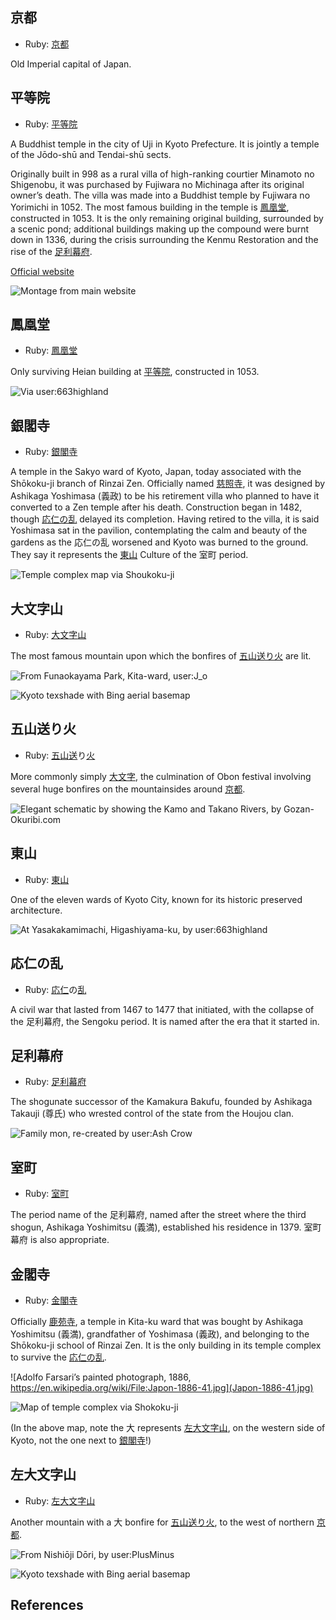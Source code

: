 ## 京都

- Ruby: [京](きょう)[都](と)

Old Imperial capital of Japan.

## 平等院

- Ruby: [平](びょう)[等](どう)[院](いん)

A Buddhist temple in the city of Uji in Kyoto Prefecture. It is jointly a temple of the Jōdo-shū and Tendai-shū sects.

Originally built in 998 as a rural villa of high-ranking courtier Minamoto no Shigenobu, it was purchased by Fujiwara no Michinaga after its original owner’s death. The villa was made into a Buddhist temple by Fujiwara no Yorimichi in 1052. The most famous building in the temple is [鳳凰堂](#鳳凰堂), constructed in 1053. It is the only remaining original building, surrounded by a scenic pond; additional buildings making up the compound were burnt down in 1336, during the crisis surrounding the Kenmu Restoration and the rise of the [足利幕府](#足利幕府).

[Official website](http://www.byodoin.or.jp/en/index.html)

![Montage from [main website](http://www.byodoin.or.jp/en/)](byoudouin-montage.jpg)

## 鳳凰堂

- Ruby: [鳳](ほう)[凰](おう)[堂](どう)

Only surviving Heian building at [平等院](#平等院), constructed in 1053.

![Via [user:663highland](https://en.wikipedia.org/wiki/File:Byodo-in_in_Uji.jpg)](Byodo-in_in_Uji.jpg)

## 銀閣寺

- Ruby: [銀](ぎん)[閣](かく)[寺](じ)

A temple in the Sakyo ward of Kyoto, Japan, today associated with the Shōkoku-ji branch of Rinzai Zen. Officially named [慈](じ)[照](しょう)[寺](じ), it was designed by Ashikaga Yoshimasa (義政) to be his retirement villa who planned to have it converted to a Zen temple after his death. Construction began in 1482, though [応仁の乱](#応仁の乱) delayed its completion. Having retired to the villa, it is said Yoshimasa sat in the pavilion, contemplating the calm and beauty of the gardens as the 応仁の乱 worsened and Kyoto was burned to the ground. They say it represents the [東山](#東山) Culture of the 室町 period.

![Temple complex map via [Shoukoku-ji](http://www.shokoku-ji.jp/g_sanpai.html)](shoukokuji-gin.png)

## 大文字山

- Ruby: [大](だい)[文](もん)[字](じ)[山](やま)

The most famous mountain upon which the bonfires of [五山送り火](#五山送り火) are lit.

![From Funaokayama Park, Kita-ward, [user:J_o](https://commons.wikimedia.org/wiki/File:Gozanokuribi_Daimonji2.jpg)](Gozanokuribi_Daimonji2.jpg)

![Kyoto [texshade][Kyoto texshade] with Bing aerial basemap](kyoto-texshade.png)

## 五山送り火

- Ruby: [五](ご)[山](ざん)[送](おく)り[火](び)

More commonly simply [大文字](#大文字), the culmination of Obon festival involving several huge bonfires on the mountainsides around [京都](#京都).

![Elegant schematic by showing the Kamo and Takano Rivers, by [Gozan-Okuribi.com](http://gozan-okuribi.com)](gozantop.gif)

## 東山

- Ruby: [東](ひがし)[山](やま)

One of the eleven wards of Kyoto City, known for its historic preserved architecture.

![At Yasakakamimachi, Higashiyama-ku, by [user:663highland](https://commons.wikimedia.org/wiki/File:150124_At_Yasakakamimachi_Kyoto_Japan01n.jpg)](At_Yasakakamimachi_Kyoto_Japan01n.jpg)

## 応仁の乱

- Ruby: [応](おお)[仁](にん)の[乱](らん)

A civil war that lasted from 1467 to 1477 that initiated, with the collapse of the 足利幕府, the Sengoku period. It is named after the era that it started in.
 
## 足利幕府

- Ruby: [足](あし)[利](かが)[幕](ばく)[府](ふ)

The shogunate successor of the Kamakura Bakufu, founded by Ashikaga Takauji (尊氏) who wrested control of the state from the Houjou clan.

![Family mon, re-created by [user:Ash Crow](https://commons.wikimedia.org/wiki/File:Ashikaga_mon.svg)](Ashikaga_mon.svg)

## 室町

- Ruby: [室](むろ)[町](まち)

The period name of the 足利幕府, named after the street where the third shogun, Ashikaga Yoshimitsu (義満), established his residence in 1379. 室町幕府 is also appropriate.

## 金閣寺

- Ruby: [金](きん)[閣](かく)[寺](じ)

Officially [鹿](ろく)[苑](おん)[寺](じ),  a temple in Kita-ku ward that was bought by Ashikaga Yoshimitsu (義満), grandfather of Yoshimasa (義政), and belonging to the Shōkoku-ji school of Rinzai Zen. It is the only building in its temple complex to survive the [応仁の乱](#応仁の乱).

![Adolfo Farsari’s painted photograph, 1886, https://en.wikipedia.org/wiki/File:Japon-1886-41.jpg](Japon-1886-41.jpg)

![Map of temple complex via [Shokoku-ji](http://www.shokoku-ji.jp/k_sanpai.html)](shoukokuji-kin.png)

(In the above map, note the 大 represents [左大文字山](#左大文字山), on the western side of Kyoto, not the one next to [銀閣寺](#銀閣寺)!)

## 左大文字山

- Ruby: [左](ひだり)[大](だい)[文](もん)[字](じ)[山](さん)

Another mountain with a 大 bonfire for [五山送り火](#五山送り火), to the west of northern [京都](#京都).

![From Nishiōji Dōri, by [user:PlusMinus](https://commons.wikimedia.org/wiki/File:HidariDaimonji.jpg)](HidariDaimonji.jpg)

![Kyoto [texshade][Kyoto texshade] with Bing aerial basemap](kyoto-texshade.png)

## References

[Kyoto texshade]: http://maps.aldebrn.me/Apps/#%7B%22version%22%3A0%2C%22baseLayerPicked%22%3A%7B%22name%22%3A%22Bing%20Maps%20Aerial%20with%20Labels%22%2C%22iconUrl%22%3A%22http%3A%2F%2Fmaps.aldebrn.me%2FBuild%2FCesium%2FWidgets%2FImages%2FImageryProviders%2FbingAerialLabels.png%22%7D%2C%22baseTerrainPicked%22%3A%7B%22name%22%3A%22WGS84%20Ellipsoid%22%7D%2C%22layers%22%3A%5B%7B%22url%22%3A%22%2F%2Fdev.virtualearth.net%22%2C%22isBaseLayer%22%3Atrue%2C%22alpha%22%3A1%2C%22brightness%22%3A1%2C%22contrast%22%3A1%2C%22hue%22%3A0%2C%22saturation%22%3A1%2C%22gamma%22%3A1.3%7D%2C%7B%22url%22%3A%22http%3A%2F%2Fmaps.aldebrn.me%2Fworld-tex-cgiar-90m%22%2C%22isBaseLayer%22%3Afalse%2C%22alpha%22%3A0.62%2C%22brightness%22%3A1.32%2C%22contrast%22%3A1.4%2C%22hue%22%3A0%2C%22saturation%22%3A1%2C%22gamma%22%3A1%7D%5D%2C%22terrainExaggeration%22%3A1%2C%22destination%22%3A%7B%22x%22%3A-3786181.378980977%2C%22y%22%3A3689859.397735441%2C%22z%22%3A3671115.2990479674%7D%2C%22orientation%22%3A%7B%22heading%22%3A0.0014865895153031161%2C%22pitch%22%3A-1.5707091488187594%2C%22roll%22%3A0%7D%7D
